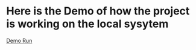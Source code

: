 # Here is the Demo of how the project is working on the local sysytem
<a href="" target="_blank">Demo Run</a>
